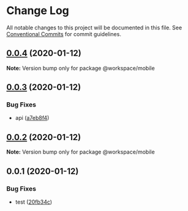 # Change Log

All notable changes to this project will be documented in this file.
See [Conventional Commits](https://conventionalcommits.org) for commit guidelines.

## [0.0.4](https://github.com/shakogegia/mern-monorepo-boilerplate/compare/@workspace/mobile@0.0.3...@workspace/mobile@0.0.4) (2020-01-12)

**Note:** Version bump only for package @workspace/mobile

## [0.0.3](https://github.com/shakogegia/mern-monorepo-boilerplate/compare/@workspace/mobile@0.0.2...@workspace/mobile@0.0.3) (2020-01-12)

### Bug Fixes

- api ([a7eb8f4](https://github.com/shakogegia/mern-monorepo-boilerplate/commit/a7eb8f4))

## [0.0.2](https://github.com/shakogegia/mern-monorepo-boilerplate/compare/@workspace/mobile@0.0.1...@workspace/mobile@0.0.2) (2020-01-12)

**Note:** Version bump only for package @workspace/mobile

## 0.0.1 (2020-01-12)

### Bug Fixes

- test ([20fb34c](https://github.com/shakogegia/mern-monorepo-boilerplate/commit/20fb34c))
